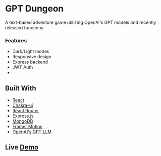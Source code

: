 # GPT Dungeon
A text-based adventure game utilizing OpenAI's GPT models and recently released functions.

### Features
- Dark/Light modes
- Responsive design
- Express backend
- JWT Auth
- 

## Built With
- [React](https://github.com/facebook/create-react-app)
- [Chakra-ui](https://chakra-ui.com/)
- [React Router](https://reactrouter.com/en/main)
- [Express.js](https://expressjs.com/)
- [MongoDB](https://www.mongodb.com/)
- [Framer Motion](https://www.framer.com/motion/)
- [OpenAI's GPT LLM](https://openai.com/)

## Live [Demo]()

